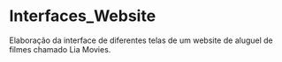 # Interfaces_Website
Elaboração da interface de diferentes telas de um website de aluguel de filmes chamado Lia Movies.
